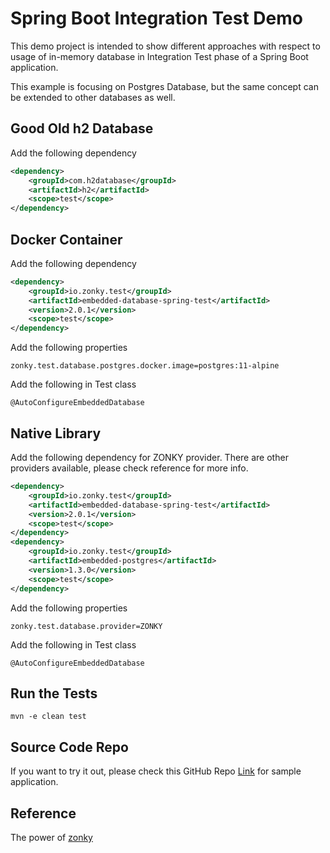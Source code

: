 # Spring Boot Integration Test Demo
This demo project is intended to show different approaches with respect to usage of in-memory database in Integration Test phase of a Spring Boot application.

This example is focusing on Postgres Database, but the same concept can be extended to other databases as well.

## Good Old h2 Database
Add the following dependency
```xml
<dependency>
    <groupId>com.h2database</groupId>
    <artifactId>h2</artifactId>
    <scope>test</scope>
</dependency>
```
## Docker Container
Add the following dependency
```xml
<dependency>
    <groupId>io.zonky.test</groupId>
    <artifactId>embedded-database-spring-test</artifactId>
    <version>2.0.1</version>
    <scope>test</scope>
</dependency>
```
Add the following properties
```properties
zonky.test.database.postgres.docker.image=postgres:11-alpine
```
Add the following in Test class

    @AutoConfigureEmbeddedDatabase

## Native Library
Add the following dependency for ZONKY provider. There are other providers available, please check reference for more info.
```xml
<dependency>
    <groupId>io.zonky.test</groupId>
    <artifactId>embedded-database-spring-test</artifactId>
    <version>2.0.1</version>
    <scope>test</scope>
</dependency>
<dependency>
    <groupId>io.zonky.test</groupId>
    <artifactId>embedded-postgres</artifactId>
    <version>1.3.0</version>
    <scope>test</scope>
</dependency>
```
Add the following properties
```properties
zonky.test.database.provider=ZONKY
```
Add the following in Test class

    @AutoConfigureEmbeddedDatabase

## Run the Tests

    mvn -e clean test

## Source Code Repo
If you want to try it out, please check this GitHub Repo [Link](https://github.com/susantamon/spring-boot-integration-test-demo) for sample application.

## Reference
The power of [zonky](https://github.com/zonkyio/embedded-database-spring-test)